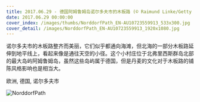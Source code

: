 ```yaml
---
title: 2017.06.29 - 德国阿姆鲁姆岛诺尔多夫市的木板路 (© Raimund Linke/Getty Images)
date: 2017.06.29 00:00:00
cover_index: /images/thumbs/NorddorfPath_EN-AU10723559913_533x300.jpg
cover_detail: /images/NorddorfPath_EN-AU10723559913_1920x1080.jpg
---
```


诺尔多夫市的木板路整齐而美丽，它们似乎都通向海滩，但北海的一部分木板路延伸到地平线上，看起来像是通往天空的小径。这个小村庄位于北弗里西斯群岛北部的最大岛屿阿姆鲁姆岛，虽然这些岛屿属于德国，但是丹麦的文化对于木板路的铺陈风格影响也是相当大。

欧洲, 德国, 诺尔多夫市

![NorddorfPath](/images/NorddorfPath_EN-AU10723559913_1920x1080.jpg)
